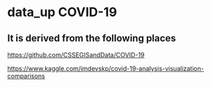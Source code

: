 # data_up COVID-19
It is derived from the following places
---

https://github.com/CSSEGISandData/COVID-19

https://www.kaggle.com/imdevskp/covid-19-analysis-visualization-comparisons

